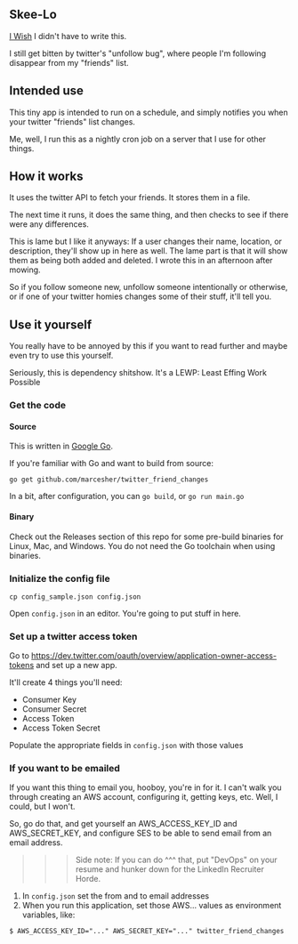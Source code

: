 ## Skee-Lo
[I Wish](https://www.youtube.com/watch?v=ryDOy3AosBw) I didn't have to write this.

I still get bitten by twitter's "unfollow bug", where people I'm following disappear from my "friends" list.

## Intended use

This tiny app is intended to run on a schedule, and simply notifies you when your twitter "friends" list changes.

Me, well, I run this as a nightly cron job on a server that I use for other things.

## How it works

It uses the twitter API to fetch your friends. It stores them in a file.

The next time it runs, it does the same thing, and then checks to see if there were any differences.

This is lame but I like it anyways: If a user changes their name, location, or description, they'll show up in here as well. The lame part is that it will show them as being both added and deleted. I wrote this in an afternoon after mowing.

So if you follow someone new, unfollow someone intentionally or otherwise, or if one of your twitter homies changes some of their stuff, it'll tell you.

## Use it yourself

You really have to be annoyed by this if you want to read further and maybe even try to use this yourself.

Seriously, this is dependency shitshow. It's a LEWP: Least Effing Work Possible

### Get the code

#### Source
This is written in [Google Go](https://golang.org/).

If you're familiar with Go and want to build from source:

`go get github.com/marcesher/twitter_friend_changes`

In a bit, after configuration, you can `go build`, or `go run main.go`

#### Binary

Check out the Releases section of this repo for some pre-build binaries for Linux, Mac, and Windows.
You do not need the Go toolchain when using binaries.

### Initialize the config file

`cp config_sample.json config.json`

Open `config.json` in an editor. You're going to put stuff in here.

### Set up a twitter access token

Go to https://dev.twitter.com/oauth/overview/application-owner-access-tokens and set up a new app.

It'll create 4 things you'll need:

- Consumer Key
- Consumer Secret
- Access Token
- Access Token Secret

Populate the appropriate fields in `config.json` with those values

### If you want to be emailed

If you want this thing to email you, hooboy, you're in for it. 
I can't walk you through creating an AWS account, configuring it, getting keys, etc. 
Well, I could, but I won't.

So, go do that, and get yourself an AWS_ACCESS_KEY_ID and AWS_SECRET_KEY, and configure SES to be able to send email from an email address.

>>> Side note: If you can do ^^^ that, put "DevOps" on your resume and hunker down for the LinkedIn Recruiter Horde.

1. In `config.json` set the from and to email addresses
1. When you run this application, set those AWS... values as environment variables, like:

`$ AWS_ACCESS_KEY_ID="..." AWS_SECRET_KEY="..." twitter_friend_changes`

